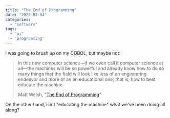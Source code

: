 ```yaml
---
title: "The End of Programming"
date: "2023-01-04"
categories: 
  - "software"
tags: 
  - "ai"
  - "programming"
---
```


I was going to brush up on my COBOL, but maybe not:

> In this new computer science—if we even call it computer science at all—the machines will be so powerful and already know how to do so many things that the field will look like less of an engineering endeavor and more of an an educational one; that is, how to best educate the machine
> 
> Matt Welsh, "[The End of Programming](https://cacm.acm.org/magazines/2023/1/267976-the-end-of-programming/fulltext)"

On the other hand, isn't "educating the machine" what we've been doing all along?
